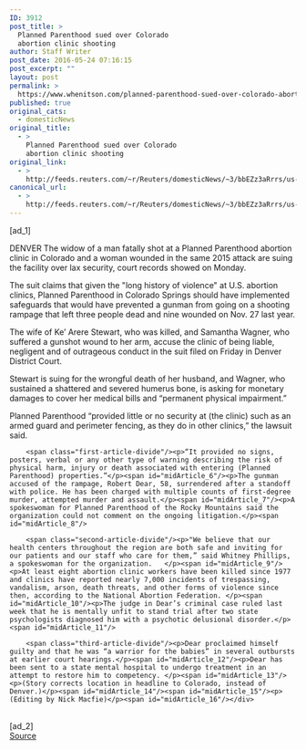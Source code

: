 ```yaml
---
ID: 3912
post_title: >
  Planned Parenthood sued over Colorado
  abortion clinic shooting
author: Staff Writer
post_date: 2016-05-24 07:16:15
post_excerpt: ""
layout: post
permalink: >
  https://www.whenitson.com/planned-parenthood-sued-over-colorado-abortion-clinic-shooting/
published: true
original_cats:
  - domesticNews
original_title:
  - >
    Planned Parenthood sued over Colorado
    abortion clinic shooting
original_link:
  - >
    http://feeds.reuters.com/~r/Reuters/domesticNews/~3/bbEZz3aRrrs/us-colorado-lawsuit-idUSKCN0YF0GG
canonical_url:
  - >
    http://feeds.reuters.com/~r/Reuters/domesticNews/~3/bbEZz3aRrrs/us-colorado-lawsuit-idUSKCN0YF0GG
---
```

 [ad_1]
<br><div id="articleText">
<span id="midArticle_start"/>

<span id="midArticle_0"/><span class="focusParagraph" readability="5"><p><span class="articleLocation">DENVER</span> The widow of a man fatally shot at a Planned Parenthood abortion clinic in Colorado and a woman wounded in the same 2015 attack are suing the facility over lax security, court records showed on Monday.</p></span><span id="midArticle_1"/><p>The suit claims that given the "long history of violence" at U.S. abortion clinics, Planned Parenthood in Colorado Springs should have implemented safeguards that would have prevented a gunman from going on a shooting rampage that left three people dead and nine wounded on Nov. 27 last year.</p><span id="midArticle_2"/><p>The wife of Ke’ Arere Stewart, who was killed, and Samantha Wagner, who suffered a gunshot wound to her arm, accuse the clinic of being liable, negligent and of outrageous conduct in the suit filed on Friday in Denver District Court. </p><span id="midArticle_3"/><p>Stewart is suing for the wrongful death of her husband, and Wagner, who sustained a shattered and severed humerus bone, is asking for monetary damages to cover her medical bills and “permanent physical impairment.”</p><span id="midArticle_4"/><p>Planned Parenthood “provided little or no security at (the clinic) such as an armed guard and perimeter fencing, as they do in other clinics,” the lawsuit said. </p><span id="midArticle_5"/>
        
        <span class="first-article-divide"/><p>“It provided no signs, posters, verbal or any other type of warning describing the risk of physical harm, injury or death associated with entering (Planned Parenthood) properties.”</p><span id="midArticle_6"/><p>The gunman accused of the rampage, Robert Dear, 58, surrendered after a standoff with police. He has been charged with multiple counts of first-degree murder, attempted murder and assault.</p><span id="midArticle_7"/><p>A spokeswoman for Planned Parenthood of the Rocky Mountains said the organization could not comment on the ongoing litigation.</p><span id="midArticle_8"/>
        
        <span class="second-article-divide"/><p>"We believe that our health centers throughout the region are both safe and inviting for our patients and our staff who care for them,” said Whitney Phillips, a spokeswoman for the organization.   </p><span id="midArticle_9"/><p>At least eight abortion clinic workers have been killed since 1977 and clinics have reported nearly 7,000 incidents of trespassing, vandalism, arson, death threats, and other forms of violence since then, according to the National Abortion Federation. </p><span id="midArticle_10"/><p>The judge in Dear’s criminal case ruled last week that he is mentally unfit to stand trial after two state psychologists diagnosed him with a psychotic delusional disorder.</p><span id="midArticle_11"/>
        
        <span class="third-article-divide"/><p>Dear proclaimed himself guilty and that he was “a warrior for the babies” in several outbursts at earlier court hearings.</p><span id="midArticle_12"/><p>Dear has been sent to a state mental hospital to undergo treatment in an attempt to restore him to competency. </p><span id="midArticle_13"/><p>(Story corrects location in headline to Colorado, instead of Denver.)</p><span id="midArticle_14"/><span id="midArticle_15"/><p> (Editing by Nick Macfie)</p><span id="midArticle_16"/></div>
<br>[ad_2]
<br><a href="http://feeds.reuters.com/~r/Reuters/domesticNews/~3/bbEZz3aRrrs/us-colorado-lawsuit-idUSKCN0YF0GG">Source </a>